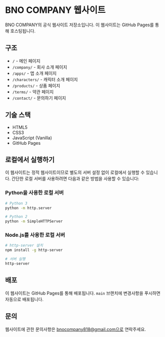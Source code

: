 # BNO COMPANY 웹사이트

BNO COMPANY의 공식 웹사이트 저장소입니다. 이 웹사이트는 GitHub Pages를 통해 호스팅됩니다.

## 구조

- `/` - 메인 페이지
- `/company/` - 회사 소개 페이지
- `/apps/` - 앱 소개 페이지
- `/characters/` - 캐릭터 소개 페이지
- `/products/` - 상품 페이지
- `/terms/` - 약관 페이지
- `/contact/` - 문의하기 페이지

## 기술 스택

- HTML5
- CSS3
- JavaScript (Vanilla)
- GitHub Pages

## 로컬에서 실행하기

이 웹사이트는 정적 웹사이트이므로 별도의 서버 설정 없이 로컬에서 실행할 수 있습니다.
간단한 로컬 서버를 사용하려면 다음과 같은 방법을 사용할 수 있습니다:

### Python을 사용한 로컬 서버

```bash
# Python 3
python -m http.server

# Python 2
python -m SimpleHTTPServer
```

### Node.js를 사용한 로컬 서버

```bash
# http-server 설치
npm install -g http-server

# 서버 실행
http-server
```

## 배포

이 웹사이트는 GitHub Pages를 통해 배포됩니다. `main` 브랜치에 변경사항을 푸시하면 자동으로 배포됩니다.

## 문의

웹사이트에 관한 문의사항은 bnocompany818@gmail.com으로 연락주세요.